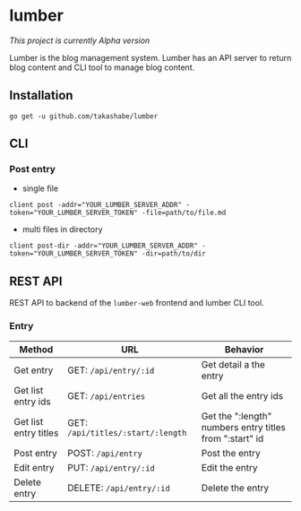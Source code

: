 # lumber

*This project is currently Alpha version*

Lumber is the blog management system. Lumber has an API server to return blog content and CLI tool to manage blog content.

## Installation

```
go get -u github.com/takashabe/lumber
```

## CLI

### Post entry

- single file

```
client post -addr="YOUR_LUMBER_SERVER_ADDR" -token="YOUR_LUMBER_SERVER_TOKEN" -file=path/to/file.md
```

- multi files in directory

```
client post-dir -addr="YOUR_LUMBER_SERVER_ADDR" -token="YOUR_LUMBER_SERVER_TOKEN" -dir=path/to/dir
```

## REST API

REST API to backend of the `lumber-web` frontend and lumber CLI tool.

### Entry

| Method                | URL                                  | Behavior                                                |
| ------                | ------                               | -----                                                   |
| Get entry             | GET:    `/api/entry/:id`             | Get detail a the entry                                  |
| Get list entry ids    | GET:    `/api/entries`               | Get all the entry ids                                   |
| Get list entry titles | GET:    `/api/titles/:start/:length` | Get the ":length" numbers entry titles from ":start" id |
| Post entry            | POST:    `/api/entry`                | Post the entry                                          |
| Edit entry            | PUT:    `/api/entry/:id`             | Edit the entry                                          |
| Delete entry          | DELETE:   `/api/entry/:id`           | Delete the entry                                        |

